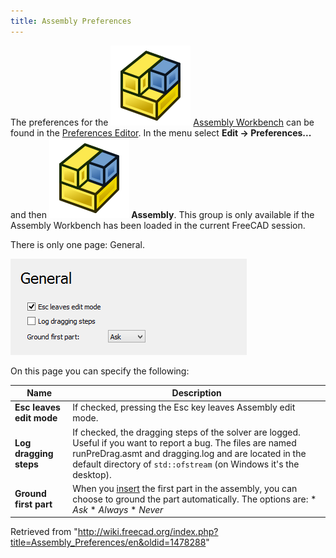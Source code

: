 ```yaml
---
title: Assembly Preferences
---
```


The preferences for the ![](/src/assets/images/Workbench_Assembly.svg) [Assembly Workbench](/Assembly_Workbench "Assembly Workbench") can be found in the [Preferences Editor](/Preferences_Editor "Preferences Editor"). In the menu select **Edit → Preferences...** and then **![](/src/assets/images/Workbench_Assembly.svg) Assembly**. This group is only available if the Assembly Workbench has been loaded in the current FreeCAD session.

There is only one page: General.

![](/src/assets/images/Preferences_Assembly_Page_General.png)

On this page you can specify the following:

| Name                     | Description                                                                                                                                                                                                                                  |
| ------------------------ | -------------------------------------------------------------------------------------------------------------------------------------------------------------------------------------------------------------------------------------------- |
| **Esc leaves edit mode** | If checked, pressing the Esc key leaves Assembly edit mode.                                                                                                                                                                                  |
| **Log dragging steps**   | If checked, the dragging steps of the solver are logged. Useful if you want to report a bug. The files are named runPreDrag.asmt and dragging.log and are located in the default directory of `std::ofstream` (on Windows it's the desktop). |
| **Ground first part**    | When you [insert](/Assembly_InsertLink "Assembly InsertLink") the first part in the assembly, you can choose to ground the part automatically. The options are: \* _Ask_ \* _Always_ \* _Never_                                              |

Retrieved from "<http://wiki.freecad.org/index.php?title=Assembly_Preferences/en&oldid=1478288>"
